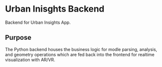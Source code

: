 # Urban Inisghts Backend

Backend for Urban Insights App.

## Purpose

The Python backend houses the business logic for modle parsing, analysis, and geometry operations which are fed back into the frontend for realtime visualization with AR/VR.
